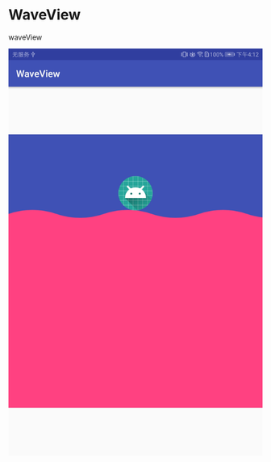 # WaveView
waveView

![img](https://github.com/qay1139069530/WaveView/blob/master/pictures/Screenshot_20181130-161207.jpg)
